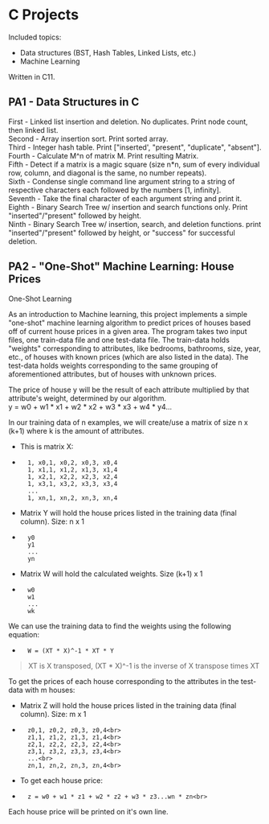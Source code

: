 # C Projects

Included topics:

 * Data structures (BST, Hash Tables, Linked Lists, etc.)
 * Machine Learning

Written in C11.


## PA1 - Data Structures in C

First - Linked list insertion and deletion. No duplicates. Print node count, then linked list.<br>
Second - Array insertion sort. Print sorted array.<br>
Third - Integer hash table. Print ["inserted', "present", "duplicate", "absent"].<br>
Fourth - Calculate M^n of matrix M. Print resulting Matrix.<br>
Fifth - Detect if a matrix is a magic square (size n*n, sum of every individual row, column, and diagonal is the same, no number repeats).<br>
Sixth - Condense single command line argument string to a string of respective characters each followed by the numbers [1, infinity].<br>
Seventh - Take the final character of each argument string and print it.<br>
Eighth - Binary Search Tree w/ insertion and search functions only. Print "inserted"/"present" followed by height.<br>
Ninth - Binary Search Tree w/ insertion, search, and deletion functions. print "inserted"/"present" followed by height, or "success" for successful deletion.<br>

## PA2 - "One-Shot" Machine Learning: House Prices

One-Shot Learning

As an introduction to Machine learning, this project implements a simple "one-shot" machine learning algorithm to predict prices of houses based off of current house prices in a given area.
The program takes two input files, one train-data file and one test-data file.
The train-data holds "weights" corresponding to attributes, like bedrooms, bathrooms, size, year, etc., of houses with known prices (which are also listed in the data).
The test-data holds weights corresponding to the same grouping of aforementioned attributes, but of houses with unknown prices.


The price of house y will be the result of each attribute multiplied by that attribute's weight, determined by our algorithm.<br>
	y = w0 + w1 * x1 + w2 * x2 + w3 * x3 + w4 * y4...<br>
    
In our training data of n examples, we will create/use a matrix of size n x (k+1) where k is the amount of attributes.
*	This is matrix X:<br>
*		1, x0,1, x0,2, x0,3, x0,4
		1, x1,1, x1,2, x1,3, x1,4
		1, x2,1, x2,2, x2,3, x2,4
		1, x3,1, x3,2, x3,3, x3,4
		...
		1, xn,1, xn,2, xn,3, xn,4
*	Matrix Y will hold the house prices listed in the training data (final column). Size: n x 1    
*		y0
		y1
		...
		yn
*	Matrix W will hold the calculated weights. Size (k+1) x 1
*		w0
		w1
		...
		wk

We can use the training data to find the weights using the following equation:

*		W = (XT * X)^-1 * XT * Y
>XT is X transposed, (XT * X)^-1 is the inverse of X transpose times XT

To get the prices of each house corresponding to the attributes in the test-data with m houses:<br>
*	Matrix Z will hold the house prices listed in the training data (final column). Size: m x 1<br>
*		z0,1, z0,2, z0,3, z0,4<br>
		z1,1, z1,2, z1,3, z1,4<br>
		z2,1, z2,2, z2,3, z2,4<br>
		z3,1, z3,2, z3,3, z3,4<br>
		...<br>
		zn,1, zn,2, zn,3, zn,4<br>
*	To get each house price:<br>
*		z = w0 + w1 * z1 + w2 * z2 + w3 * z3...wn * zn<br>

Each house price will be printed on it's own line.
